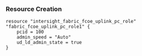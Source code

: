 ### Resource Creation

```hcl
resource "intersight_fabric_fcoe_uplink_pc_role" "fabric_fcoe_uplink_pc_role1" {
    pcid = 100
    admin_speed = "Auto"
    ud_ld_admin_state = true
}
```